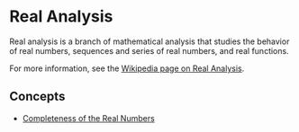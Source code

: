 # Real Analysis

Real analysis is a branch of mathematical analysis that studies the behavior of real numbers, sequences and series of real numbers, and real functions.

For more information, see the [Wikipedia page on Real Analysis](https://en.wikipedia.org/wiki/Real_analysis).

## Concepts

- [Completeness of the Real Numbers](./completeness_of_the_reals.md)
